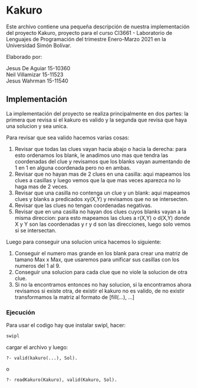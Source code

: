 # Kakuro

Este archivo contiene una pequeña descripción de nuestra implementación del proyecto Kakuro, 
proyecto para el curso CI3661 - Laboratorio de Lenguajes de Programación del trimestre Enero-Marzo
2021 en la Universidad Simón Bolívar.

Elaborado por:

Jesus De Aguiar 15-10360 \
Neil Villamizar 15-11523 \
Jesus Wahrman 15-11540

## Implementación

La implementación del proyecto se realiza principalmente en dos partes: la primera que revisa si el kakuro es valido y la segunda que revisa que haya una solucion y sea unica.

Para revisar que sea valido hacemos varias cosas:
1. Revisar que todas las clues vayan hacia abajo o hacia la derecha: para esto ordenamos los blank, le anadimos uno mas que tendra las coordenadas del clue y revisamos que los blanks vayan aumentando de 1 en 1 en alguna coordenada pero no en ambas.
2. Revisar que no hayan mas de 2 clues en una casilla: aqui mapeamos los clues a casillas y luego vemos que la que mas veces aparezca no lo haga mas de 2 veces.
3. Revisar que una casilla no contenga un clue y un blank: aqui mapeamos clues y blanks a predicados xy(X,Y) y revisamos que no se intersecten.
4. Revisar que las clues no tengan coordenadas negativas.
5. Revisar que en una casilla no hayan dos clues cuyos blanks vayan a la misma direccion: para esto mapeamos las clues a r(X,Y) o d(X,Y) donde X y Y son las coordenadas y r y d son las direcciones, luego solo vemos si se intersectan.

Luego para conseguir una solucion unica hacemos lo siguiente:
1. Conseguir el numero mas grande en los blank para crear una matriz de tamano Max x Max, que usaremos para unificar sus casillas con los numeros del 1 al 9.
2. Conseguir una solucion para cada clue que no viole la solucion de otra clue.
3. Si no la encontramos entonces no hay solucion, si la encontramos ahora revisamos si existe otra, de existir el kakuro no es valido, de no existir transformamos la matriz al formato de [fill(...), ...]


### Ejecución

Para usar el codigo hay que instalar swipl, hacer:

```bash
swipl
```

cargar el archivo y luego:

```
?- valid(kakuro(...), Sol).
```

o

```
?- readKakuro(Kakuro), valid(Kakuro, Sol).
```